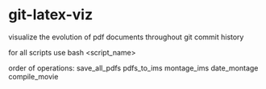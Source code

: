 # git-latex-viz
visualize the evolution of pdf documents throughout git commit history

for all scripts use 
bash <script_name> <directory>

order of operations:
save_all_pdfs
pdfs_to_ims
montage_ims
date_montage
compile_movie
